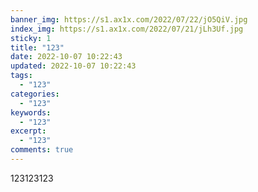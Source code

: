```yaml
---
banner_img: https://s1.ax1x.com/2022/07/22/jO5QiV.jpg
index_img: https://s1.ax1x.com/2022/07/21/jLh3Uf.jpg
sticky: 1
title: "123"
date: 2022-10-07 10:22:43
updated: 2022-10-07 10:22:43
tags:
  - "123"
categories:
  - "123"
keywords:
  - "123"
excerpt:
  - "123"
comments: true
---
```

123123123